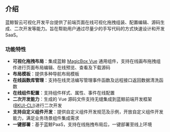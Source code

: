 ## 介绍

蓝鲸智云可视化开发平台提供了前端页面在线可视化拖拽组装、配置编辑、源码生成、二次开发等能力。旨在帮助用户通过尽量少的手写代码的方式快速设计和开发 SaaS。

### 功能特性

- **可视化拖拽布局**：集成蓝鲸 [MagicBox Vue](https://magicbox.bk.tencent.com/components_vue/2.0/example/index.html#/) 通用组件，支持在线画布拖拽组件进行页面布局编辑、在线预览、查看及下载源码
- **布局模板**：提供多种导航布局模板
- **在线函数库管理**：支持在线灵活编写管理事件函数及远程接口返回数据清洗函数
- **在线组件配置**：支持组件样式、属性、事件在线配置
- **二次开发能力**：生成的 Vue 源码文件支持无缝集成到蓝鲸前端开发框架([BKUI-CLI](https://bk.tencent.com/docs/document/5.1/19/583))进行二次开发
- **支持自定义组件开发**：提供自定义组件开发规范及示例，开放自定义组件开发能力，满足业务场景组件集成需求
- **一键部署**：基于蓝鲸PaaS，支持在线拖拽布局后，一键部署至线上环境
